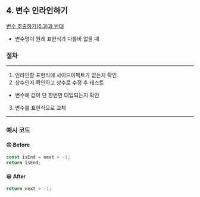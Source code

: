 ## 4. 변수 인라인하기

[변수 추출하기(6.3)과 반대](./6-3.md)

- 변수명이 원래 표현식과 다를바 없을 때

### 절차
----

1. 인라인할 표현식에 사이드이펙트가 없는지 확인<br />
2. 상수인지 확인하고 상수로 수정 후 테스트<br />
- 변수에 값이 단 한번만 대입되는지 확인<br />
3. 변수를 표현식으로 교체

----

### 예시 코드

#### 😞 Before
```js
const isEnd = next > -1;
return isEnd;
```

#### 😃 After
```js
return next > -1;
```